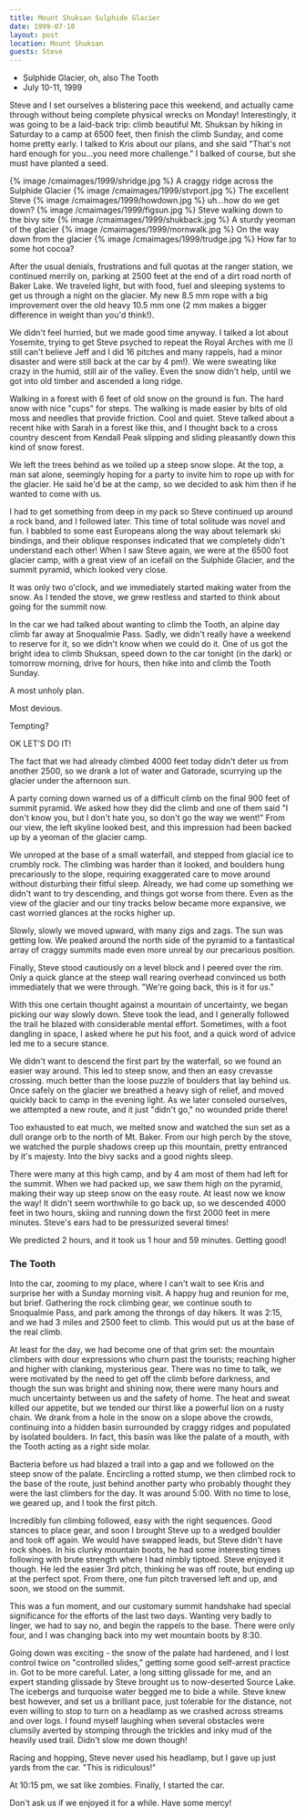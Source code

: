 ```yaml
---
title: Mount Shuksan Sulphide Glacier
date: 1999-07-10
layout: post
location: Mount Shuksan
guests: Steve
---
```


* Sulphide Glacier, oh, also The Tooth
* July 10-11, 1999


Steve and I set ourselves a blistering pace this weekend, and actually came
through without being complete physical wrecks on Monday!
Interestingly, it was going to be a laid-back trip: climb beautiful
Mt. Shuksan by hiking in Saturday to a camp at 6500 feet, then finish
the climb Sunday, and come home pretty early. I talked to Kris about
our plans, and she said "That's not hard enough for you...you need
more challenge." I balked of course, but she must have planted a seed.

{% image /cmaimages/1999/shridge.jpg %}
A craggy ridge across the Sulphide Glacier
{% image /cmaimages/1999/stvport.jpg %}
The excellent Steve
{% image /cmaimages/1999/howdown.jpg %}
uh...how do we get down?
{% image /cmaimages/1999/figsun.jpg %}
Steve walking down to the bivy site
{% image /cmaimages/1999/shukback.jpg %}
A sturdy yeoman of the glacier
{% image /cmaimages/1999/mornwalk.jpg %}
On the way down from the glacier
{% image /cmaimages/1999/trudge.jpg %}
How far to some hot cocoa?


After the usual denials, frustrations and full quotas at the ranger
station, we continued merrily on, parking at 2500 feet at the end of a
dirt road north of Baker Lake. We traveled light, but with food, fuel
and sleeping systems to get us through a night on the glacier.  My new
8.5 mm rope with a big improvement over the old heavy 10.5 mm one (2
mm makes a bigger difference in weight than you'd think!).


We didn't feel hurried, but we made good time anyway. I talked a lot
about Yosemite, trying to get Steve psyched to repeat the Royal Arches
with me (I still can't believe Jeff and I did 16 pitches and many
rappels, had a minor disaster and were still back at the car by 4
pm!).  We were sweating like crazy in the humid, still air of the
valley. Even the snow didn't help, until we got into old timber and
ascended a long ridge.


Walking in a forest with 6 feet of old snow on the ground is fun. The
hard snow with nice "cups" for steps. The walking is made easier by
bits of old moss and needles that provide friction. Cool and
quiet. Steve talked about a recent hike with Sarah in a forest like
this, and I thought back to a cross country descent from Kendall Peak
slipping and sliding pleasantly down this kind of snow forest.


We left the trees behind as we toiled up a steep snow slope. At the
top, a man sat alone, seemingly hoping for a party to invite him to
rope up with for the glacier. He said he'd be at the camp, so we
decided to ask him then if he wanted to come with us.


I had to get something from deep in my pack so Steve continued up
around a rock band, and I followed later. This time of total solitude
was novel and fun. I babbled to some east Europeans along the way
about telemark ski bindings, and their oblique responses indicated
that we completely didn't understand each other! When I saw Steve
again, we were at the 6500 foot glacier camp, with a great view of an
icefall on the Sulphide Glacier, and the summit pyramid, which looked
very close.


It was only two o'clock, and we immediately started making water from
the snow. As I tended the stove, we grew restless and started to think
about going for the summit now.


In the car we had talked about wanting to climb the Tooth, an alpine
day climb far away at Snoqualmie Pass. Sadly, we didn't really have a
weekend to reserve for it, so we didn't know when we could do it. One
of us got the bright idea to climb Shuksan, speed down to the car
tonight (in the dark) or tomorrow morning, drive for hours, then hike
into and climb the Tooth Sunday.


A most unholy plan.


Most devious.


Tempting?


OK LET'S DO IT!


The fact that we had already climbed 4000 feet today didn't deter us
from another 2500, so we drank a lot of water and Gatorade, scurrying
up the glacier under the afternoon sun.


A party coming down warned us of a difficult climb on the final 900
feet of summit pyramid. We asked how they did the climb and one of
them said "I don't know you, but I don't hate you, so don't go the way
we went!" From our view, the left skyline looked best, and this
impression had been backed up by a yeoman of the glacier camp.


We unroped at the base of a small waterfall, and stepped from glacial
ice to crumbly rock.  The climbing was harder than it looked, and
boulders hung precariously to the slope, requiring exaggerated care to
move around without disturbing their fitful sleep. Already, we had
come up something we didn't want to try descending, and things got
worse from there. Even as the view of the glacier and our tiny tracks
below became more expansive, we cast worried glances at the rocks
higher up.


Slowly, slowly we moved upward, with many zigs and zags. The sun was
getting low. We peaked around the north side of the pyramid to a
fantastical array of craggy summits made even more unreal by our
precarious position.


Finally, Steve stood cautiously on a level block and I peered over the
rim. Only a quick glance at the steep wall rearing overhead convinced
us both immediately that we were through. "We're going back, this is
it for us."


With this one certain thought against a mountain of uncertainty, we
began picking our way slowly down. Steve took the lead, and I
generally followed the trail he blazed with considerable mental
effort. Sometimes, with a foot dangling in space, I asked where he put
his foot, and a quick word of advice led me to a secure stance.


We didn't want to descend the first part by the waterfall, so we found
an easier way around. This led to steep snow, and then an easy
crevasse crossing. much better than the loose puzzle of boulders that
lay behind us. Once safely on the glacier we breathed a heavy sigh of
relief, and moved quickly back to camp in the evening light. As we
later consoled ourselves, we attempted a new route, and it just
"didn't go," no wounded pride there!


Too exhausted to eat much, we melted snow and watched the sun set as a
dull orange orb to the north of Mt. Baker. From our high perch by the
stove, we watched the purple shadows creep up this mountain, pretty
entranced by it's majesty. Into the bivy sacks and a good nights
sleep.


There were many at this high camp, and by 4 am most of them had left
for the summit. When we had packed up, we saw them high on the
pyramid, making their way up steep snow on the easy route.  At least
now we know the way! It didn't seem worthwhile to go back up, so we
descended 4000 feet in two hours, skiing and running down the first
2000 feet in mere minutes. Steve's ears had to be pressurized several
times!


We predicted 2 hours, and it took us 1 hour and 59 minutes. Getting
good!

### The Tooth

Into the car, zooming to my place, where I can't wait to see Kris and
surprise her with a Sunday morning visit. A happy hug and reunion for
me, but brief. Gathering the rock climbing gear, we continue south to
Snoqualmie Pass, and park among the throngs of day hikers. It was
2:15, and we had 3 miles and 2500 feet to climb. This would put us at
the base of the real climb.


At least for the day, we had become one of that grim set: the mountain
climbers with dour expressions who churn past the tourists; reaching
higher and higher with clanking, mysterious gear. There was no time to
talk, we were motivated by the need to get off the climb before
darkness, and though the sun was bright and shining now, there were
many hours and much uncertainty between us and the safety of home. The
heat and sweat killed our appetite, but we tended our thirst like a
powerful lion on a rusty chain. We drank from a hole in the snow on a
slope above the crowds, continuing into a hidden basin surrounded by
craggy ridges and populated by isolated boulders. In fact, this basin
was like the palate of a mouth, with the Tooth acting as a right side
molar.


Bacteria before us had blazed a trail into a gap and we followed on
the steep snow of the palate.  Encircling a rotted stump, we then
climbed rock to the base of the route, just behind another party who
probably thought they were the last climbers for the day. It was
around 5:00. With no time to lose, we geared up, and I took the first
pitch.


Incredibly fun climbing followed, easy with the right sequences. Good
stances to place gear, and soon I brought Steve up to a wedged boulder
and took off again. We would have swapped leads, but Steve didn't have
rock shoes. In his clunky mountain boots, he had some interesting
times following with brute strength where I had nimbly tiptoed. Steve
enjoyed it though. He led the easier 3rd pitch, thinking he was off
route, but ending up at the perfect spot. From there, one fun pitch
traversed left and up, and soon, we stood on the summit.


This was a fun moment, and our customary summit handshake had special
significance for the efforts of the last two days. Wanting very badly
to linger, we had to say no, and begin the rappels to the base. There
were only four, and I was changing back into my wet mountain boots by
8:30.


Going down was exciting - the snow of the palate had hardened, and I
lost control twice on "controlled slides," getting some good
self-arrest practice in. Got to be more careful. Later, a long sitting
glissade for me, and an expert standing glissade by Steve brought us
to now-deserted Source Lake. The icebergs and turquoise water begged
me to bide a while. Steve knew best however, and set us a brilliant
pace, just tolerable for the distance, not even willing to stop to
turn on a headlamp as we crashed across streams and over logs. I found
myself laughing when several obstacles were clumsily averted by
stomping through the trickles and inky mud of the heavily used
trail. Didn't slow me down though!


Racing and hopping, Steve never used his headlamp, but I gave up just
yards from the car.  "This is ridiculous!"


At 10:15 pm, we sat like zombies. Finally, I started the car.


Don't ask us if we enjoyed it for a while. Have some mercy!




